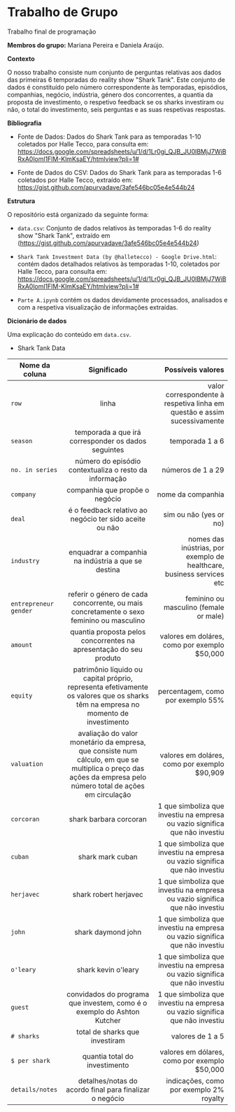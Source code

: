 # Trabalho de Grupo
Trabalho final de programação

**Membros do grupo:** Mariana Pereira e Daniela Araújo.

**Contexto**

O nosso trabalho consiste num conjunto de perguntas relativas aos dados das primeiras 6 temporadas do reality show "Shark Tank". Este conjunto de dados é constituído pelo número correspondente às temporadas, episódios, companhias, negócio, indústria, género dos concorrentes, a quantia da proposta de investimento, o respetivo feedback se os sharks investiram ou não, o total do investimento, seis perguntas e as suas respetivas respostas. 

**Bibliografia**

* Fonte de Dados: Dados do Shark Tank para as temporadas 1-10 coletados por Halle Tecco, para consulta em: https://docs.google.com/spreadsheets/u/1/d/1Lr0gi_QJB_JU0lBMjJ7WiBRxA0loml1FlM-KlmKsaEY/htmlview?pli=1# 

* Fonte de Dados do CSV: Dados do Shark Tank para as temporadas 1-6 coletados por Halle Tecco, extraído em: https://gist.github.com/apurvadave/3afe546bc05e4e544b24


**Estrutura**

O repositório está organizado da seguinte forma:
+ `data.csv`: Conjunto de dados relativos às temporadas 1-6 do reality show "Shark Tank", extraído em (https://gist.github.com/apurvadave/3afe546bc05e4e544b24)

+ `Shark Tank Investment Data (by @halletecco) - Google Drive.html`: contém dados detalhados relativos às temporadas 1-10, coletados por Halle Tecco, para consulta em: https://docs.google.com/spreadsheets/u/1/d/1Lr0gi_QJB_JU0lBMjJ7WiBRxA0loml1FlM-KlmKsaEY/htmlview?pli=1#

+ `Parte A.ipynb` contém os dados devidamente processados, analisados e com a respetiva visualização de informações extraídas.

**Dicionário de dados**

Uma explicação do conteúdo em `data.csv`.

* Shark Tank Data

| Nome da coluna        | Significado           | Possíveis valores  |
| ------------- |:-------------:| -----:|
| `row` | linha | valor correspondente à respetiva linha em questão e assim sucessivamente |
| `season` | temporada a que irá corresponder os dados seguintes | temporada 1 a 6 |
| `no. in series` | número do episódio contextualiza o resto da informação | números de 1 a 29 |
| `company` | companhia que propõe o negócio | nome da companhia |
| `deal` | é o feedback relativo ao negócio ter sido aceite ou não | sim ou não (yes or no) |
| `industry` | enquadrar a companhia na indústria a que se destina | nomes das inústrias, por exemplo de healthcare, business services etc |
| `entrepreneur gender` | referir o género de cada concorrente, ou mais concretamente o sexo feminino ou masculino | feminino ou masculino (female or male) |
| `amount` | quantia proposta pelos concorrentes na apresentação do seu produto | valores em doláres, como por exemplo $50,000 |
| `equity` | patrimônio líquido ou capital próprio, representa efetivamente os valores que os sharks têm na empresa no momento de investimento | percentagem, como por exemplo 55% |
| `valuation` | avaliação do valor monetário da empresa, que consiste num cálculo, em que se multiplica o preço das ações da empresa pelo número total de ações em circulação |  valores em doláres, como por exemplo $90,909 |
| `corcoran` | shark barbara corcoran | 1 que simboliza que investiu na empresa ou vazio significa que não investiu |
| `cuban` | shark mark cuban | 1 que simboliza que investiu na empresa ou vazio significa que não investiu |
| `herjavec` | shark robert herjavec | 1 que simboliza que investiu na empresa ou vazio significa que não investiu |
| `john` | shark daymond john | 1 que simboliza que investiu na empresa ou vazio significa que não investiu |
| `o'leary` | shark kevin o'leary | 1 que simboliza que investiu na empresa ou vazio significa que não investiu |
| `guest` | convidados do programa que investem, como é o exemplo do Ashton Kutcher | 1 que simboliza que investiu na empresa ou vazio significa que não investiu |
| `# sharks` | total de sharks que investiram | valores de 1 a 5 |
| `$ per shark` | quantia total do investimento | valores em dólares, como por exemplo $50,000 |
| `details/notes` | detalhes/notas do acordo final para finalizar o negócio | indicações, como por exemplo 2% royalty |
